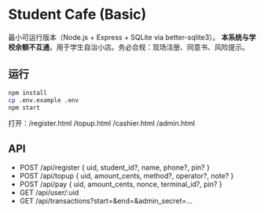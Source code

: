 # Student Cafe (Basic)

最小可运行版本（Node.js + Express + SQLite via better-sqlite3）。
**本系统与学校余额不互通**，用于学生自治小店。务必合规：现场注册、同意书、风险提示。

## 运行
```bash
npm install
cp .env.example .env
npm start
```
打开：/register.html /topup.html /cashier.html /admin.html

## API
- POST /api/register  { uid, student_id?, name, phone?, pin? }
- POST /api/topup     { uid, amount_cents, method?, operator?, note? }
- POST /api/pay       { uid, amount_cents, nonce, terminal_id?, pin? }
- GET  /api/user/:uid
- GET  /api/transactions?start=&end=&admin_secret=...

